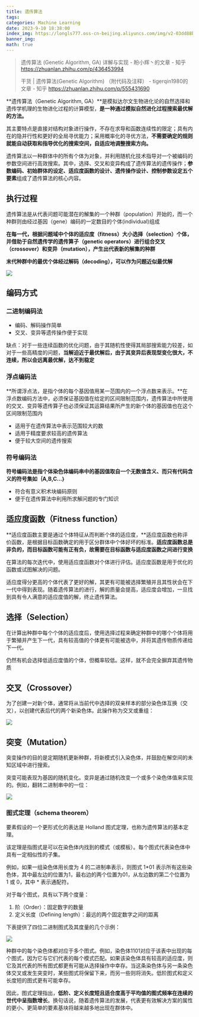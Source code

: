```yaml
---
title: 遗传算法
tags: 
categories: Machine Learning
date: 2023-9-10 18:38:00
index_img: https://longls777.oss-cn-beijing.aliyuncs.com/img/v2-03dd88b303d2f4d2c613366ed09bda89.jpg
banner_img: 
math: true
---
```


> 遗传算法 (Genetic Algorithm, GA) 详解与实现 - 盼小辉丶的文章 - 知乎 https://zhuanlan.zhihu.com/p/436453994
>
> 干货 | 遗传算法(Genetic Algorithm) （附代码及注释） - tigerqin1980的文章 - 知乎 https://zhuanlan.zhihu.com/p/555431690



**遗传算法（Genetic Algorithm, GA）**是模拟达尔文生物进化论的自然选择和遗传学机理的生物进化过程的计算模型，**是一种通过模拟自然进化过程搜索最优解的方法。**

其主要特点是直接对结构对象进行操作，不存在求导和函数连续性的限定；具有内在的隐并行性和更好的全局寻优能力；采用概率化的寻优方法，**不需要确定的规则就能自动获取和指导优化的搜索空间，自适应地调整搜索方向。**

遗传算法以一种群体中的所有个体为对象，并利用随机化技术指导对一个被编码的参数空间进行高效搜索。其中，选择、交叉和变异构成了遗传算法的遗传操作；**参数编码、初始群体的设定、适应度函数的设计、遗传操作设计、控制参数设定五个要素**组成了遗传算法的核心内容。

## 执行过程

遗传算法是从代表问题可能潜在的解集的一个种群（population）开始的，而一个种群则由经过基因（gene）编码的一定数目的个体(individual)组成

**在每一代，根据问题域中个体的适应度（fitness）大小选择（selection）个体，并借助于自然遗传学的遗传算子（genetic operators）进行组合交叉（crossover）和变异（mutation），产生出代表新的解集的种群**

**末代种群中的最优个体经过解码（decoding），可以作为问题近似最优解**

![](https://longls777.oss-cn-beijing.aliyuncs.com/img/v2-03dd88b303d2f4d2c613366ed09bda89.jpg)

## 编码方式

### 二进制编码法

- 编码、解码操作简单
- 交叉、变异等遗传操作便于实现

缺点：对于一些连续函数的优化问题，由于其随机性使得其局部搜索能力较差，如对于一些高精度的问题，**当解迫近于最优解后，由于其变异后表现型变化很大，不连续，所以会远离最优解，达不到稳定**



### 浮点编码法

**所谓浮点法，是指个体的每个基因值用某一范围内的一个浮点数来表示。**在浮点数编码方法中，必须保证基因值在给定的区间限制范围内，遗传算法中所使用的交叉、变异等遗传算子也必须保证其运算结果所产生的新个体的基因值也在这个区间限制范围内

- 适用于在遗传算法中表示范围较大的数
- 适用于精度要求较高的遗传算法
- 便于较大空间的遗传搜索



### 符号编码法

**符号编码法是指个体染色体编码串中的基因值取自一个无数值含义、而只有代码含义的符号集如｛A,B,C…｝**

- 符合有意义积术块编码原则
- 便于在遗传算法中利用所求解问题的专门知识



## 适应度函数（Fitness function）

**适应度函数主要是通过个体特征从而判断个体的适应度，**适应度函数也称评价函数，是根据目标函数确定的用于区分群体中个体好坏的标准。**适应度函数总是非负的，而目标函数可能有正有负，故需要在目标函数与适应度函数之间进行变换**

在算法的每次迭代中，使用适应度函数对个体进行评估。适应度函数是用于优化的函数或试图解决的问题。

适应度得分更高的个体代表了更好的解，其更有可能被选择繁殖并且其性状会在下一代中得到表现。随着遗传算法的进行，解的质量会提高，适应度会增加，一旦找到具有令人满意的适应度值的解，终止遗传算法。



## 选择（Selection）

在计算出种群中每个个体的适应度后，使用选择过程来确定种群中的哪个个体将用于繁殖并产生下一代，具有较高值的个体更有可能被选中，并将其遗传物质传递给下一代。

仍然有机会选择低适应度值的个体，但概率较低。这样，就不会完全摒弃其遗传物质



## 交叉（Crossover）

为了创建一对新个体，通常将从当前代中选择的双亲样本的部分染色体互换（交叉），以创建代表后代的两个新染色体。此操作称为交叉或重组：

![](https://longls777.oss-cn-beijing.aliyuncs.com/img/v2-145291fe412063445c57636a88759187_1440w.webp)

## 突变（Mutation）

突变操作的目的是定期随机更新种群，将新模式引入染色体，并鼓励在解空间的未知区域中进行搜索。

突变可能表现为基因的随机变化。变异是通过随机改变一个或多个染色体值来实现的。例如，翻转二进制串中的一位：

![](https://longls777.oss-cn-beijing.aliyuncs.com/img/1e5b5b14ca18290a7a7a174b1ece72a7_1440w.webp)



### 图式定理（schema theorem）

要素假设的一个更形式化的表达是 Holland 图式定理，也称为遗传算法的基本定理。

该定理是指图式是可以在染色体内找到的模式（或模板）。每个图式代表染色体中具有一定相似性的子集。

例如，如果一组染色体用长度为 4 的二进制串表示，则图式 1*01 表示所有这些染色体，其中最左边的位置为1，最右边的两个位置为01，从左边数的第二个位置为 1 或 0，其中 * 表示通配符。

对于每个图式，具有以下两个度量：

1. 阶（Order）：固定数字的数量
2. 定义长度（Defining length）：最远的两个固定数字之间的距离

下表提供了四位二进制图式及其度量的几个示例：

![](https://longls777.oss-cn-beijing.aliyuncs.com/img/image-20230911083055825.png)

种群中的每个染色体都对应于多个图式。例如，染色体1101对应于该表中出现的每个图式，因为它与它们代表的每个模式匹配。如果该染色体具有较高的适应度，则它及其代表的所有图式都更有可能从选择操作中幸存。当这条染色体与另一条染色体交叉或发生突变时，某些图式将保留下来，而另一些则将消失。低阶图式和定义长度短的图式更有可能幸存。

因此，图式定理指出，**低阶、定义长度短且适合度高于平均值的图式频率在连续的世代中呈指数增长**。换句话说，随着遗传算法的发展，代表更有效解决方案的属性的更小、更简单的要素基块将越来越多地出现在群体中。


